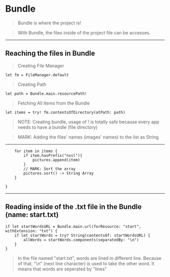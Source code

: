 # Bundle

> Bundle is where the project is!

> With Bundle, the files inside of the project file can be accesses.

--- 
## Reaching the files in Bundle

> Creating File Manager

    let fm = FileManager.default
    
> Creating Path

    let path = Bundle.main.resourcePath!
    
> Fetching All Items from the Bundle

    let items = try! fm.contentsOfDirectory(atPath: path)
    
> NOTE: Creating bundle, usage of ! is totally safe because every app needs to have a bundle (file directory)    

        
> MARK: Adding the files' names (images' names) to the list as String
--- 
        for item in items {
            if item.hasPrefix("nssl"){
                pictures.append(item)
            }
            // MARK: Sort the array
            pictures.sort() -> String Array
        }
        
    }
    
    
    
--- 
## Reading inside of the .txt file in the Bundle (name: start.txt)

    if let startWordsURL = Bundle.main.url(forResource: "start", withExtension: "txt") {
        if let startWords = try? String(contentsOf: startWordsURL) {
            allWords = startWords.components(separatedBy: "\n") 
        }
    }

> In the file named "start.txt", words are lined in different line. Because of that, "\n" (next line character) is used to take the other word. It means that words are seperated by "lines"



